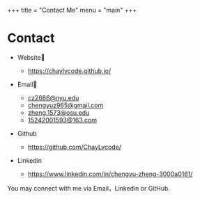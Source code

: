 +++
title = "Contact Me"
menu = "main"
+++

# Contact 

* Website🥨
  - https://chaylvcode.github.io/

* Email🏈
  - cz2686@nyu.edu
  - chengyuz965@gmail.com
  - zheng.1573@osu.edu
  - 15242001593@163.com

* Github
  - https://github.com/ChayLvcode/

* Linkedin
  - https://www.linkedin.com/in/chengyu-zheng-3000a0161/

You may connect with me via Email，Linkedin or GitHub.